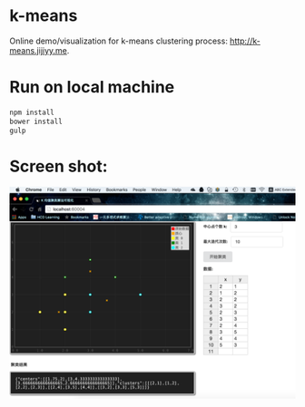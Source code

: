 # k-means
Online demo/visualization for k-means clustering process: http://k-means.jijiyy.me.

# Run on local machine
```
npm install
bower install
gulp
```

# Screen shot:
![k-means screen shot](./assets/screenshot.png)